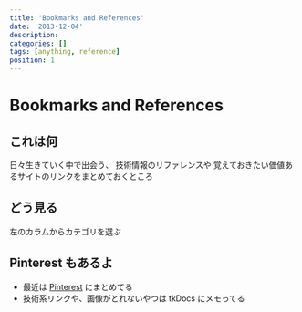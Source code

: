 ```yaml
---
title: 'Bookmarks and References'
date: '2013-12-04'
description:
categories: []
tags: [anything, reference]
position: 1
---
```


# Bookmarks and References

## これは何

日々生きていく中で出会う、
技術情報のリファレンスや
覚えておきたい価値あるサイトのリンクをまとめておくところ

## どう見る

左のカラムからカテゴリを選ぶ

## Pinterest もあるよ

- 最近は [Pinterest](https://pinterest.com/honyapeke/)
  にまとめてる
- 技術系リンクや、画像がとれないやつは tkDocs にメモってる

<br/><br/><br/><br/><br/>

